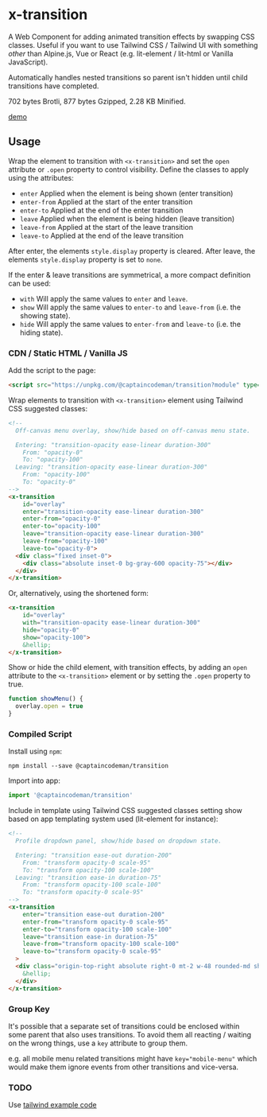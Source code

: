 # x-transition

A Web Component for adding animated transition effects by swapping CSS classes. Useful if you want to use Tailwind CSS / Tailwind UI with something _other_ than Alpine.js, Vue or React (e.g. lit-element / lit-html or Vanilla JavaScript).

Automatically handles nested transitions so parent isn't hidden until child transitions have completed.

702 bytes Brotli, 877 bytes Gzipped, 2.28 KB Minified.

[demo](https://x-transition.web.app/)

## Usage

Wrap the element to transition with `<x-transition>` and set the `open` attribute or `.open` property to control visibility. Define the classes to apply using the attributes:

* `enter` Applied when the element is being shown (enter transition)
* `enter-from` Applied at the start of the enter transition
* `enter-to` Applied at the end of the enter transition
* `leave` Applied when the element is being hidden (leave transition)
* `leave-from` Applied at the start of the leave transition
* `leave-to` Applied at the end of the leave transition

After enter, the elements `style.display` property is cleared.
After leave, the elements `style.display` property is set to `none`.

If the enter & leave transitions are symmetrical, a more compact definition can be used:

* `with` Will apply the same values to `enter` and `leave`.
* `show` Will apply the same values to `enter-to` and `leave-from` (i.e. the showing state).
* `hide` Will apply the same values to `enter-from` and `leave-to` (i.e. the hiding state).

### CDN / Static HTML / Vanilla JS

Add the script to the page:

```html
<script src="https://unpkg.com/@captaincodeman/transition?module" type="module"></script>
```

Wrap elements to transition with `<x-transition>` element using Tailwind CSS suggested classes:

```html
<!--
  Off-canvas menu overlay, show/hide based on off-canvas menu state.

  Entering: "transition-opacity ease-linear duration-300"
    From: "opacity-0"
    To: "opacity-100"
  Leaving: "transition-opacity ease-linear duration-300"
    From: "opacity-100"
    To: "opacity-0"
-->
<x-transition
    id="overlay"
    enter="transition-opacity ease-linear duration-300"
    enter-from="opacity-0"
    enter-to="opacity-100"
    leave="transition-opacity ease-linear duration-300"
    leave-from="opacity-100"
    leave-to="opacity-0">
  <div class="fixed inset-0">
    <div class="absolute inset-0 bg-gray-600 opacity-75"></div>
  </div>
</x-transition>
```

Or, alternatively, using the shortened form:

```html
<x-transition 
    id="overlay"
    with="transition-opacity ease-linear duration-300"
    hide="opacity-0"
    show="opacity-100">
    &hellip;
</x-transition>
```

Show or hide the child element, with transition effects, by adding an `open` attribute to the `<x-transition>` element or by setting the `.open` property to true.

```js
function showMenu() {
  overlay.open = true
}
```

### Compiled Script

Install using `npm`:

    npm install --save @captaincodeman/transition

Import into app:

```ts
import '@captaincodeman/transition'
```

Include in template using Tailwind CSS suggested classes setting show based on app templating system used (lit-element for instance):

```html
<!--
  Profile dropdown panel, show/hide based on dropdown state.

  Entering: "transition ease-out duration-200"
    From: "transform opacity-0 scale-95"
    To: "transform opacity-100 scale-100"
  Leaving: "transition ease-in duration-75"
    From: "transform opacity-100 scale-100"
    To: "transform opacity-0 scale-95"
-->
<x-transition
    enter="transition ease-out duration-200"
    enter-from="transform opacity-0 scale-95"
    enter-to="transform opacity-100 scale-100"
    leave="transition ease-in duration-75"
    leave-from="transform opacity-100 scale-100"
    leave-to="transform opacity-0 scale-95"
  >
  <div class="origin-top-right absolute right-0 mt-2 w-48 rounded-md shadow-lg">
    &hellip;
  </div>
</x-transition>
```

### Group Key

It's possible that a separate set of transitions could be enclosed within some parent that also uses transitions. To avoid them all reacting / waiting on the wrong things, use a `key` attribute to group them.

e.g. all mobile menu related transitions might have `key="mobile-menu"` which would make them ignore events from other transitions and vice-versa.

### TODO

Use [tailwind example code](https://blog.tailwindcss.com/utility-friendly-transitions-with-tailwindui-react)
